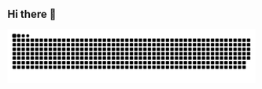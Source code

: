 ## Hi there 👋

<picture>
  <source media="(prefers-color-scheme: dark)" srcset="https://raw.githubusercontent.com/Wyalii/Wyalii/output/github-snake-dark.svg" />
  <source media="(prefers-color-scheme: light)" srcset="https://raw.githubusercontent.com/Wyalii/Wyalii/output/github-snake.svg" />
  <img alt="github-snake" src="https://raw.githubusercontent.com/Wyalii/Wyalii/output/github-snake.svg" />
</picture>
